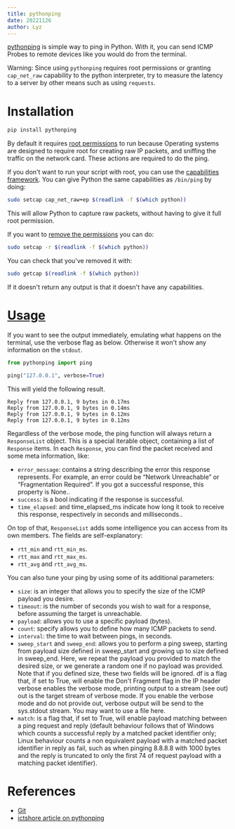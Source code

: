 ```yaml
---
title: pythonping
date: 20221126
author: Lyz
---
```


[pythonping](https://github.com/alessandromaggio/pythonping) is simple way to
ping in Python. With it, you can send ICMP Probes to remote devices like you
would do from the terminal.

Warning: Since using `pythonping` requires root permissions or granting
`cap_net_raw` capability to the python interpreter, try to measure the latency
to a server by other means such as using `requests`.

# Installation

```bash
pip install pythonping
```

By default it requires
[root permissions](https://github.com/alessandromaggio/pythonping/issues/27) to
run because Operating systems are designed to require root for creating raw IP
packets, and sniffing the traffic on the network card. These actions are
required to do the ping.

If you don't want to run your script with root, you can use the
[capabilities framework](https://wiki.archlinux.org/index.php/Capabilities). You
can give Python the same capabilities as `/bin/ping` by doing:

```bash
sudo setcap cap_net_raw+ep $(readlink -f $(which python))
```

This will allow Python to capture raw packets, without having to give it full
root permission.

If you want to
[remove the permissions](https://unix.stackexchange.com/questions/303423/unset-setcap-additional-capabilities-on-excutable)
you can do:

```bash
sudo setcap -r $(readlink -f $(which python))
```

You can check that you've removed it with:

```bash
sudo getcap $(readlink -f $(which python))
```

If it doesn't return any output is that it doesn't have any capabilities.

# [Usage](https://github.com/alessandromaggio/pythonping#basic-usage)

If you want to see the output immediately, emulating what happens on the
terminal, use the verbose flag as below. Otherwise it won't show any information
on the `stdout`.

```python
from pythonping import ping

ping("127.0.0.1", verbose=True)
```

This will yield the following result.

```
Reply from 127.0.0.1, 9 bytes in 0.17ms
Reply from 127.0.0.1, 9 bytes in 0.14ms
Reply from 127.0.0.1, 9 bytes in 0.12ms
Reply from 127.0.0.1, 9 bytes in 0.12ms
```

Regardless of the verbose mode, the ping function will always return a
`ResponseList` object. This is a special iterable object, containing a list of
`Response` items. In each `Response`, you can find the packet received and some
meta information, like:

- `error_message`: contains a string describing the error this response
  represents. For example, an error could be “Network Unreachable” or
  “Fragmentation Required”. If you got a successful response, this property is
  None..
- `success`: is a bool indicating if the response is successful.
- `time_elapsed`: and time_elapsed_ms indicate how long it took to receive this
  response, respectively in seconds and milliseconds..

On top of that, `ResponseList` adds some intelligence you can access from its
own members. The fields are self-explanatory:

- `rtt_min` and `rtt_min_ms`.
- `rtt_max` and `rtt_max_ms`.
- `rtt_avg` and `rtt_avg_ms`.

You can also tune your ping by using some of its additional parameters:

- `size`: is an integer that allows you to specify the size of the ICMP payload
  you desire.
- `timeout`: is the number of seconds you wish to wait for a response, before
  assuming the target is unreachable.
- `payload`: allows you to use a specific payload (bytes).
- `count`: specify allows you to define how many ICMP packets to send.
- `interval`: the time to wait between pings, in seconds.
- `sweep_start` and `sweep_end`: allows you to perform a ping sweep, starting
  from payload size defined in sweep_start and growing up to size defined in
  sweep_end. Here, we repeat the payload you provided to match the desired size,
  or we generate a random one if no payload was provided. Note that if you
  defined size, these two fields will be ignored. df is a flag that, if set to
  True, will enable the Don't Fragment flag in the IP header verbose enables the
  verbose mode, printing output to a stream (see out) out is the target stream
  of verbose mode. If you enable the verbose mode and do not provide out,
  verbose output will be send to the sys.stdout stream. You may want to use a
  file here.
- `match`: is a flag that, if set to True, will enable payload matching between
  a ping request and reply (default behaviour follows that of Windows which
  counts a successful reply by a matched packet identifier only; Linux behaviour
  counts a non equivalent payload with a matched packet identifier in reply as
  fail, such as when pinging 8.8.8.8 with 1000 bytes and the reply is truncated
  to only the first 74 of request payload with a matching packet identifier).

# References

- [Git](https://github.com/alessandromaggio/pythonping)
- [ictshore article on pythonping](https://www.ictshore.com/python/python-ping-tutorial/)
